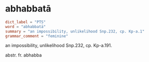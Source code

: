 # abhabbatā

``` toml
dict_label = "PTS"
word = "abhabbatā"
summary = "an impossibility, unlikelihood Snp.232, cp. Kp-a.1"
grammar_comment = "feminine"
```

an impossibility, unlikelihood Snp.232, cp. Kp\-a.191.

abstr. fr. abhabba

